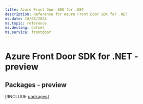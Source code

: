 ```yaml
---
title: Azure Front Door SDK for .NET
description: Reference for Azure Front Door SDK for .NET
ms.date: 10/03/2024
ms.topic: reference
ms.devlang: dotnet
ms.service: frontdoor
---
```

# Azure Front Door SDK for .NET - preview
## Packages - preview
[!INCLUDE [packages](front-door-index.md)]